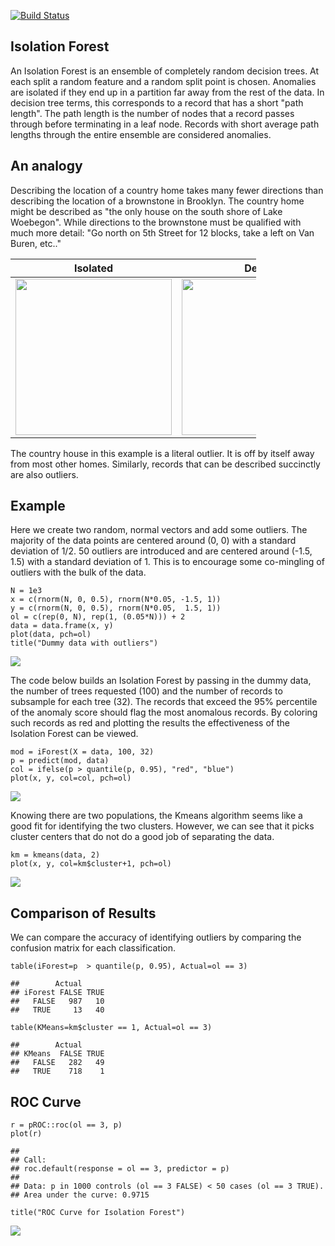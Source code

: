 [![Build Status](https://travis-ci.org/Zelazny7/isofor.svg?branch=master)](https://travis-ci.org/Zelazny7/isofor)


Isolation Forest
----------------

An Isolation Forest is an ensemble of completely random decision trees.
At each split a random feature and a random split point is chosen.
Anomalies are isolated if they end up in a partition far away from the
rest of the data. In decision tree terms, this corresponds to a record
that has a short "path length". The path length is the number of nodes
that a record passes through before terminating in a leaf node. Records
with short average path lengths through the entire ensemble are
considered anomalies.

An analogy
----------

Describing the location of a country home takes many fewer directions
than describing the location of a brownstone in Brooklyn. The country
home might be described as "the only house on the south shore of Lake
Woebegon". While directions to the brownstone must be qualified with
much more detail: "Go north on 5th Street for 12 blocks, take a left on
Van Buren, etc.."

<table style="width:78%;">
<colgroup>
<col width="38%" />
<col width="38%" />
</colgroup>
<thead>
<tr class="header">
<th align="center">Isolated</th>
<th align="center">Dense</th>
</tr>
</thead>
<tbody>
<tr class="odd">
<td align="center"><img src="README_files/figure-markdown_strict/2_river-house.jpg" height="250"/></td>
<td align="center"><img src="README_files/figure-markdown_strict/Brooklyn-brownstones.jpg" height="250"/></td>
</tr>
</tbody>
</table>

The country house in this example is a literal outlier. It is off by
itself away from most other homes. Similarly, records that can be
described succinctly are also outliers.

Example
-------

Here we create two random, normal vectors and add some outliers. The
majority of the data points are centered around (0, 0) with a standard
deviation of 1/2. 50 outliers are introduced and are centered around
(-1.5, 1.5) with a standard deviation of 1. This is to encourage some
co-mingling of outliers with the bulk of the data.

    N = 1e3
    x = c(rnorm(N, 0, 0.5), rnorm(N*0.05, -1.5, 1))
    y = c(rnorm(N, 0, 0.5), rnorm(N*0.05,  1.5, 1))
    ol = c(rep(0, N), rep(1, (0.05*N))) + 2
    data = data.frame(x, y)
    plot(data, pch=ol)
    title("Dummy data with outliers")

<img src="README_files/figure-markdown_strict/dummy-data-1.png" style="display: block; margin: auto;" />

The code below builds an Isolation Forest by passing in the dummy data,
the number of trees requested (100) and the number of records to
subsample for each tree (32). The records that exceed the 95% percentile
of the anomaly score should flag the most anomalous records. By coloring
such records as red and plotting the results the effectiveness of the
Isolation Forest can be viewed.

    mod = iForest(X = data, 100, 32)
    p = predict(mod, data)
    col = ifelse(p > quantile(p, 0.95), "red", "blue")
    plot(x, y, col=col, pch=ol)

<img src="README_files/figure-markdown_strict/isofor-1.png" style="display: block; margin: auto;" />

Knowing there are two populations, the Kmeans algorithm seems like a
good fit for identifying the two clusters. However, we can see that it
picks cluster centers that do not do a good job of separating the data.

    km = kmeans(data, 2)
    plot(x, y, col=km$cluster+1, pch=ol)

<img src="README_files/figure-markdown_strict/kmeans-1.png" style="display: block; margin: auto;" />

Comparison of Results
---------------------

We can compare the accuracy of identifying outliers by comparing the
confusion matrix for each classification.

    table(iForest=p  > quantile(p, 0.95), Actual=ol == 3)

    ##        Actual
    ## iForest FALSE TRUE
    ##   FALSE   987   10
    ##   TRUE     13   40

    table(KMeans=km$cluster == 1, Actual=ol == 3)

    ##        Actual
    ## KMeans  FALSE TRUE
    ##   FALSE   282   49
    ##   TRUE    718    1

ROC Curve
---------

    r = pROC::roc(ol == 3, p)
    plot(r)

    ## 
    ## Call:
    ## roc.default(response = ol == 3, predictor = p)
    ## 
    ## Data: p in 1000 controls (ol == 3 FALSE) < 50 cases (ol == 3 TRUE).
    ## Area under the curve: 0.9715

    title("ROC Curve for Isolation Forest")

<img src="README_files/figure-markdown_strict/roc-1.png" style="display: block; margin: auto;" />
